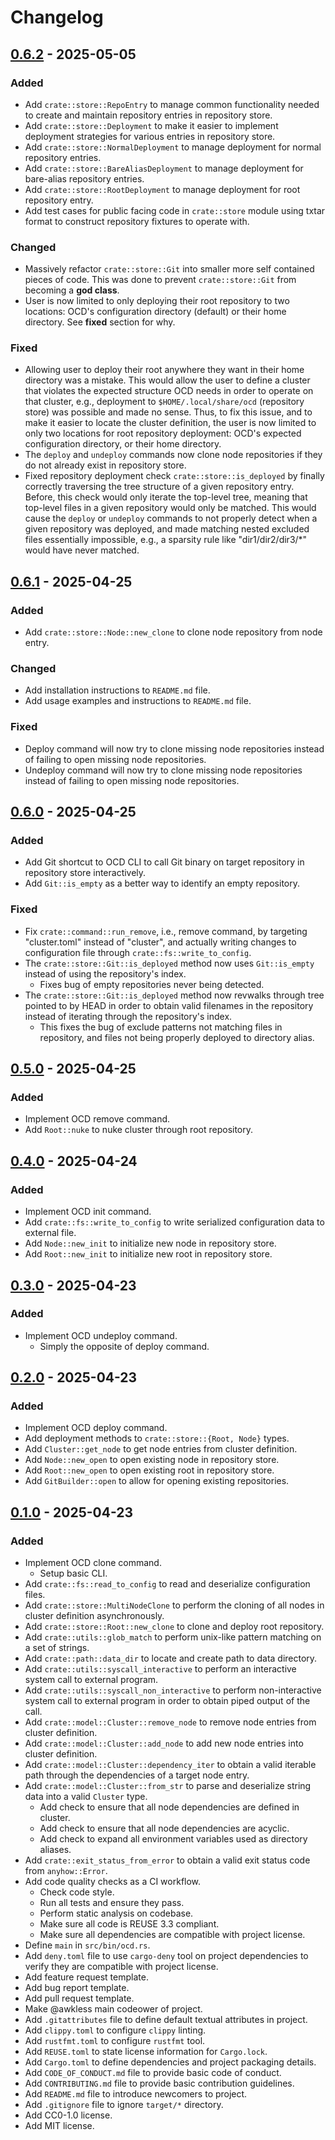 <!--
SPDX-FileCopyrightText: 2025 Jason Pena <jasonpena@awkless.com>
SPDX-License-Identifier: MIT
-->

# Changelog

## [0.6.2] - 2025-05-05

### Added

- Add `crate::store::RepoEntry` to manage common functionality needed to create
  and maintain repository entries in repository store.
- Add `crate::store::Deployment` to make it easier to implement deployment
  strategies for various entries in repository store.
- Add `crate::store::NormalDeployment` to manage deployment for normal
  repository entries.
- Add `crate::store::BareAliasDeployment` to manage deployment for bare-alias
  repository entries.
- Add `crate::store::RootDeployment` to manage deployment for root repository
  entry.
- Add test cases for public facing code in `crate::store` module using txtar
  format to construct repository fixtures to operate with.

### Changed

- Massively refactor `crate::store::Git` into smaller more self contained pieces
  of code. This was done to prevent `crate::store::Git` from becoming a
  __god class__.
- User is now limited to only deploying their root repository to two locations:
  OCD's configuration directory (default) or their home directory. See __fixed__
  section for why.

### Fixed

- Allowing user to deploy their root anywhere they want in their home directory
  was a mistake. This would allow the user to define a cluster that violates the
  expected structure OCD needs in order to operate on that cluster, e.g.,
  deployment to `$HOME/.local/share/ocd` (repository store) was possible and
  made no sense.  Thus, to fix this issue, and to make it easier to locate the
  cluster definition, the user is now limited to only two locations for root
  repository deployment: OCD's expected configuration directory, or their home
  directory.
- The `deploy` and `undeploy` commands now clone node repositories if they do
  not already exist in repository store.
- Fixed repository deployment check `crate::store::is_deployed` by finally
  correctly traversing the tree structure of a given repository entry. Before,
  this check would only iterate the top-level tree, meaning that top-level files
  in a given repository would only be matched. This would cause the `deploy`
  or `undeploy` commands to not properly detect when a given repository was
  deployed, and made matching nested excluded files essentially impossible,
  e.g., a sparsity rule like "dir1/dir2/dir3/\*" would have never matched.

## [0.6.1] - 2025-04-25

### Added

- Add `crate::store::Node::new_clone` to clone node repository from node entry.

### Changed

- Add installation instructions to `README.md` file.
- Add usage examples and instructions to `README.md` file.

### Fixed

- Deploy command will now try to clone missing node repositories instead of
  failing to open missing node repositories.
- Undeploy command will now try to clone missing node repositories instead of
  failing to open missing node repositories.

## [0.6.0] - 2025-04-25

### Added

- Add Git shortcut to OCD CLI to call Git binary on target repository in
  repository store interactively.
- Add `Git::is_empty` as a better way to identify an empty repository.

### Fixed

- Fix `crate::command::run_remove`, i.e., remove command, by targeting
  "cluster.toml" instead of "cluster", and actually writing changes to
  configuration file through `crate::fs::write_to_config`.
- The `crate::store::Git::is_deployed` method now uses `Git::is_empty` instead
  of using the repository's index.
    - Fixes bug of empty repositories never being detected.
- The `crate::store::Git::is_deployed` method now revwalks through tree pointed
  to by HEAD in order to obtain valid filenames in the repository instead of
  iterating through the repository's index.
    - This fixes the bug of exclude patterns not matching files in repository,
      and files not being properly deployed to directory alias.

## [0.5.0] - 2025-04-25

### Added

- Implement OCD remove command.
- Add `Root::nuke` to nuke cluster through root repository.

## [0.4.0] - 2025-04-24

### Added

- Implement OCD init command.
- Add `crate::fs::write_to_config` to write serialized configuration data to
  external file.
- Add `Node::new_init` to initialize new node in repository store.
- Add `Root::new_init` to initialize new root in repository store.

## [0.3.0] - 2025-04-23

### Added

- Implement OCD undeploy command.
    - Simply the opposite of deploy command.

## [0.2.0] - 2025-04-23

### Added

- Implement OCD deploy command.
- Add deployment methods to `crate::store::{Root, Node}` types.
- Add `Cluster::get_node` to get node entries from cluster definition.
- Add `Node::new_open` to open existing node in repository store.
- Add `Root::new_open` to open existing root in repository store.
- Add `GitBuilder::open` to allow for opening existing repositories.

## [0.1.0] - 2025-04-23

### Added

- Implement OCD clone command.
    - Setup basic CLI.
- Add `crate::fs::read_to_config` to read and deserialize configuration files.
- Add `crate::store::MultiNodeClone` to perform the cloning of all nodes in
  cluster definition asynchronously.
- Add `crate::store::Root::new_clone` to clone and deploy root repository.
- Add `crate::utils::glob_match` to perform unix-like pattern matching on a set
  of strings.
- Add `crate::path::data_dir` to locate and create path to data directory.
- Add `crate::utils::syscall_interactive` to perform an interactive system call
  to external program.
- Add `crate::utils::syscall_non_interactive` to perform non-interactive system
  call to external program in order to obtain piped output of the call.
- Add `crate::model::Cluster::remove_node` to remove node entries from cluster
  definition.
- Add `crate::model::Cluster::add_node` to add new node entries into cluster
  definition.
- Add `crate::model::Cluster::dependency_iter` to obtain a valid iterable path
  through the dependencies of a target node entry.
- Add `crate::model::Cluster::from_str` to parse and deserialize string data
  into a valid `Cluster` type.
    - Add check to ensure that all node dependencies are defined in cluster.
    - Add check to ensure that all node dependencies are acyclic.
    - Add check to expand all environment variables used as directory aliases.
- Add `crate::exit_status_from_error` to obtain a valid exit status code from
  `anyhow::Error`.
- Add code quality checks as a CI workflow.
    - Check code style.
    - Run all tests and ensure they pass.
    - Perform static analysis on codebase.
    - Make sure all code is REUSE 3.3 compliant.
    - Make sure all dependencies are compatible with project license.
- Define `main` in `src/bin/ocd.rs`.
- Add `deny.toml` file to use `cargo-deny` tool on project dependencies to
  verify they are compatible with project license.
- Add feature request template.
- Add bug report template.
- Add pull request template.
- Make @awkless main codeower of project.
- Add `.gitattributes` file to define default textual attributes in project.
- Add `clippy.toml` to configure `clippy` linting.
- Add `rustfmt.toml` to configure `rustfmt` tool.
- Add `REUSE.toml` to state license information for `Cargo.lock`.
- Add `Cargo.toml` to define dependencies and project packaging details.
- Add `CODE_OF_CONDUCT.md` file to provide basic code of conduct.
- Add `CONTRIBUTING.md` file to provide basic contribution guidelines.
- Add `README.md` file to introduce newcomers to project.
- Add `.gitignore` file to ignore `target/*` directory.
- Add CC0-1.0 license.
- Add MIT license.

[0.6.2]: https://github.com/awkless/ocd/tag/v0.6.2
[0.6.1]: https://github.com/awkless/ocd/tag/v0.6.1
[0.6.0]: https://github.com/awkless/ocd/tag/v0.6.0
[0.5.0]: https://github.com/awkless/ocd/tag/v0.5.0
[0.4.0]: https://github.com/awkless/ocd/tag/v0.4.0
[0.3.0]: https://github.com/awkless/ocd/tag/v0.3.0
[0.2.0]: https://github.com/awkless/ocd/tag/v0.2.0
[0.1.0]: https://github.com/awkless/ocd/tag/v0.1.0
